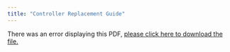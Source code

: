 ```yaml
---
title: "Controller Replacement Guide"
---
```


<object data="https://www.truenas.com/docs/files/x-series-controller-replacement.pdf" type="application/pdf" width="95%" height="1000">
  There was an error displaying this PDF, <a href="https://www.truenas.com/docs/files/x-series-controller-replacement.pdf">please click here to download the file.</a>
</object>
